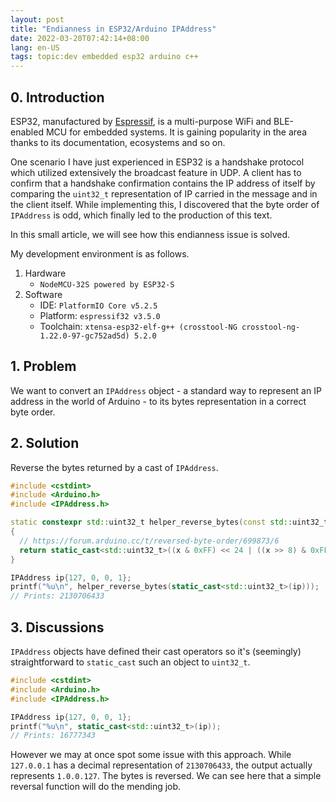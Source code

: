 ```yaml
---
layout: post
title: "Endianness in ESP32/Arduino IPAddress"
date: 2022-03-20T07:42:14+08:00
lang: en-US
tags: topic:dev embedded esp32 arduino c++
---
```


## 0. Introduction

ESP32, manufactured by [Espressif](https://www.espressif.com/), is a multi-purpose WiFi and BLE-enabled MCU for embedded systems. It is gaining popularity in the area thanks to its documentation, ecosystems and so on.

One scenario I have just experienced in ESP32 is a handshake protocol which utilized extensively the broadcast feature in UDP. A client has to confirm that a handshake confirmation contains the IP address of itself by comparing the `uint32_t` representation of IP carried in the message and in the client itself. While implementing this, I discovered that the byte order of `IPAddress` is odd, which finally led to the production of this text.

In this small article, we will see how this endianness issue is solved.

My development environment is as follows.

1. Hardware
    * `NodeMCU-32S powered by ESP32-S`
2. Software
    * IDE: `PlatformIO Core v5.2.5`
    * Platform: `espressif32 v3.5.0`
    * Toolchain: `xtensa-esp32-elf-g++ (crosstool-NG crosstool-ng-1.22.0-97-gc752ad5d) 5.2.0`

## 1. Problem

We want to convert an `IPAddress` object - a standard way to represent an IP address in the world of Arduino - to its bytes representation in a correct byte order.

## 2. Solution

Reverse the bytes returned by a cast of `IPAddress`.

```cpp
#include <cstdint>
#include <Arduino.h>
#include <IPAddress.h>

static constexpr std::uint32_t helper_reverse_bytes(const std::uint32_t x) noexcept
{
  // https://forum.arduino.cc/t/reversed-byte-order/699873/6
  return static_cast<std::uint32_t>((x & 0xFF) << 24 | ((x >> 8) & 0xFF) << 16 | ((x >> 16) & 0xFF) << 8 | ((x >> 24) & 0xFF));
}

IPAddress ip{127, 0, 0, 1};
printf("%u\n", helper_reverse_bytes(static_cast<std::uint32_t>(ip)));
// Prints: 2130706433
```

## 3. Discussions

`IPAddress` objects have defined their cast operators so it's (seemingly) straightforward to `static_cast` such an object to `uint32_t`.

```cpp
#include <cstdint>
#include <Arduino.h>
#include <IPAddress.h>

IPAddress ip{127, 0, 0, 1};
printf("%u\n", static_cast<std::uint32_t>(ip));
// Prints: 16777343
```

However we may at once spot some issue with this approach. While `127.0.0.1` has a decimal representation of `2130706433`, the output actually represents `1.0.0.127`. The bytes is reversed. We can see here that a simple reversal function will do the mending job.

